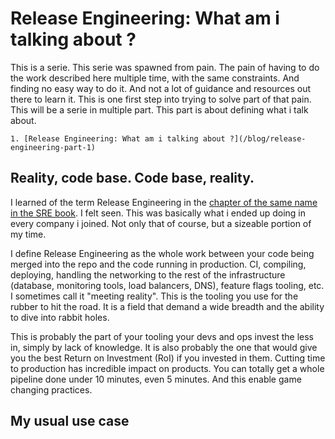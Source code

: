 # Release Engineering: What am i talking about ?

This is a serie. This serie was spawned from pain. The pain of having to do the work described here multiple time, with the same constraints. And finding no easy way to do it. And not a lot of guidance and resources out there to learn it. This is one first step into trying to solve part of that pain. This will be a serie in multiple part. This part is about defining what i talk about.

    1. [Release Engineering: What am i talking about ?](/blog/release-engineering-part-1)


## Reality, code base. Code base, reality.

I learned of the term Release Engineering in the [chapter of the same name in the SRE book](https://landing.google.com/sre/sre-book/chapters/release-engineering/). I felt seen. This was basically what i ended up doing in every company i joined. Not only that of course, but a sizeable portion of my time. 

I define Release Engineering as the whole work between your code being merged into the repo and the code running in production. CI, compiling, deploying, handling the networking to the rest of the infrastructure (database, monitoring tools, load balancers, DNS), feature flags tooling, etc. I sometimes call it "meeting reality". This is the tooling you use for the rubber to hit the road. It is a field that demand a wide breadth and the ability to dive into rabbit holes.

This is probably the part of your tooling your devs and ops invest the less in, simply by lack of knowledge. It is also probably the one that would give you the best Return on Investment (RoI) if you invested in them. Cutting time to production has incredible impact on products. You can totally get a whole pipeline done under 10 minutes, even 5 minutes. And this enable game changing practices.

## My usual use case

